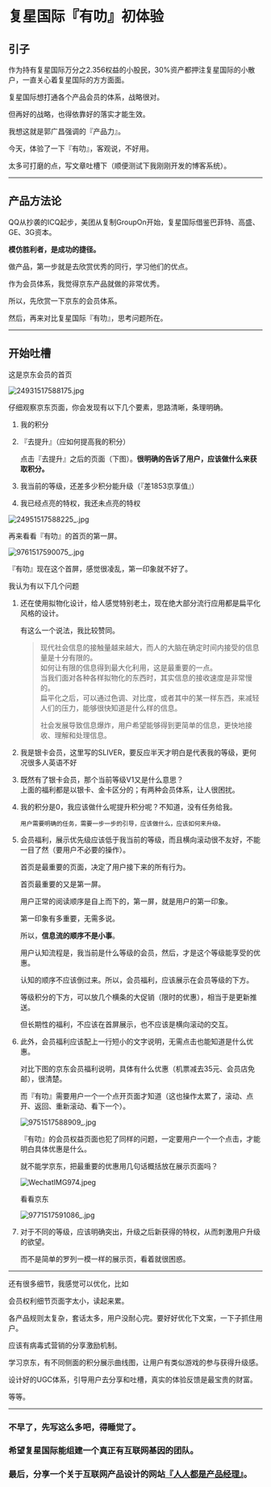 # 复星国际『有叻』初体验
## 引子

作为持有复星国际万分之2.356权益的小股民，30%资产都押注复星国际的小散户，一直关心着复星国际的方方面面。

复星国际想打通各个产品会员的体系，战略很对。

但再好的战略，也得依靠好的落实才能生效。

我想这就是郭广昌强调的『产品力』。

今天，体验了一下『有叻』，客观说，不好用。

太多可打磨的点，写文章吐槽下（顺便测试下我刚刚开发的博客系统）。

---

## 产品方法论

QQ从抄袭的ICQ起步，美团从复制GroupOn开始，复星国际借鉴巴菲特、高盛、GE、3G资本。

__模仿胜利者，是成功的捷径。__

做产品，第一步就是去欣赏优秀的同行，学习他们的优点。

作为会员体系，我觉得京东产品就做的非常优秀。

所以，先欣赏一下京东的会员体系。

然后，再来对比复星国际『有叻』，思考问题所在。

---

## 开始吐槽

这是京东会员的首页

![24931517588175.jpg](/-/S/jpg/0T78eEwIjLK4No8W_3CxLyDkDpdbIZoa0qkeNA.jpg)

仔细观察京东页面，你会发现有以下几个要素，思路清晰，条理明确。

1.  我的积分
    
2.  『去提升』（应如何提高我的积分）
    
    点击『去提升』之后的页面（下图）。**很明确的告诉了用户，应该做什么来获取积分。**
    
3.  我当前的等级，还差多少积分能升级（『差1853京享值』）
    
4.  我已经点亮的特权，我还未点亮的特权
    

![24951517588225_.jpg](/-/S/jpg/HDi7kntjYYWaswOl_F5QwShkAs-q8TioNHKUqQ.jpg)

再来看看『有叻』的首页的第一屏。

![9761517590075_.jpg](/-/S/jpg/KevYLm2otfiizmt6OxAZ5C-jQ6UB_rUSOMTo0g.jpg)

『有叻』现在这个首屏，感觉很凌乱，第一印象就不好了。

我认为有以下几个问题

1.  还在使用拟物化设计，给人感觉特别老土，现在绝大部分流行应用都是扁平化风格的设计。
    
    有这么一个说法，我比较赞同。
    
    > 现代社会信息的接触量越来越大，而人的大脑在确定时间内接受的信息量是十分有限的。  
    > 如何让有限的信息得到最大化利用，这是最重要的一点。  
    > 当我们面对各种各样拟物化的东西时，其实信息的接收速度是非常慢的。  
    > 扁平化之后，可以通过色调、对比度，或者其中的某一样东西，来减轻人们的压力，能够很快知道是什么样的信息。
    > 
    > 社会发展导致信息爆炸，用户希望能够得到更简单的信息，更快地接收、理解和处理信息。
    
2.  我是银卡会员，这里写的SLIVER，要反应半天才明白是代表我的等级，更何况很多人英语不好
    
3.  既然有了银卡会员，那个当前等级V1又是什么意思？  
    上面的福利都是以银卡、金卡区分的；有两种会员体系，让人很困扰。
    
4.  我的积分是0，我应该做什么呢提升积分呢？不知道，没有任务给我。
    
    ```
    用户需要明确的任务，需要一步一步的引导，应该做什么，应该如何来升级。 
    ```
5.  会员福利，展示优先级应该低于我当前的等级，而且横向滚动很不友好，不能一目了然（要用户不必要的操作）。
    
    首页是最重要的页面，决定了用户接下来的所有行为。
    
    首页最重要的又是第一屏。
    
    用户正常的阅读顺序是自上而下的，第一屏，就是用户的第一印象。
    
    第一印象有多重要，无需多说。
    
    所以，**信息流的顺序不是小事**。
    
    用户认知流程是，我当前是什么等级的会员，然后，才是这个等级能享受的优惠。
    
    认知的顺序不应该倒过来。所以，会员福利，应该展示在会员等级的下方。
    
    等级积分的下方，可以放几个横条的大促销（限时的优惠），相当于是更新推送。
    
    但长期性的福利，不应该在首屏展示，也不应该是横向滚动的交互。
    
6.  此外，会员福利应该配上一行短小的文字说明，无需点击也能知道是什么优惠。
    
    对比下图的京东会员福利说明，具体有什么优惠（机票减去35元、会员店免邮），很清楚。
    
    而『有叻』需要用户一个一个点开页面才知道（这也操作太累了，滚动、点开、返回、重新滚动、看下一个）。
    
    ![9751517588909_.jpg](/-/S/jpg/lL6oHYIWJfZhspESgf1L7m-dcEPcc91DdaUahA.jpg)
    
    『有叻』的会员权益页面也犯了同样的问题，一定要用户一个一个点击，才能明白具体优惠是什么。
    
    就不能学京东，把最重要的优惠用几句话概括放在展示页面吗？
    
    ![WechatIMG974.jpeg](/-/S/jpeg/Kry6R0SviibTVhy8-G5Nqc2z8u7bVgRur_BSxA.jpeg)
    
    看看京东
    
    ![9771517591086_.jpg](/-/S/jpg/kA3qcu9TqFc9Gc9JuuYn1nBI9495hzoSzRu8Xw.jpg)
    
7.  对于不同的等级，应该明确突出，升级之后新获得的特权，从而刺激用户升级的欲望。
    
    而不是简单的罗列一模一样的展示页，看着就很困惑。
    

---

还有很多细节，我感觉可以优化，比如

会员权利细节页面字太小，读起来累。

各产品规则太复杂，套话太多，用户没耐心完。要好好优化下文案，一下子抓住用户。

应该有病毒式营销的分享激励机制。

学习京东，有不同侧面的积分展示曲线图，让用户有类似游戏的参与获得升级感。

设计好的UGC体系，引导用户去分享和吐槽，真实的体验反馈是最宝贵的财富。

等等。

---

### 不早了，先写这么多吧，得睡觉了。

### 希望复星国际能组建一个真正有互联网基因的团队。

### 最后，分享一个关于互联网产品设计的网站[『人人都是产品经理』](http://www.woshipm.com/category/pd)。